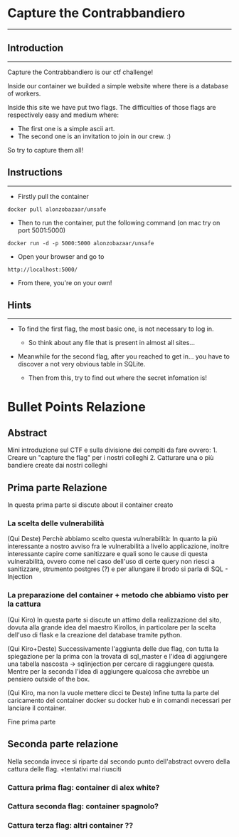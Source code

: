 # Capture the Contrabbandiero 
---

## Introduction
---
Capture the Contrabbandiero is our ctf challenge!

Inside our container we builded a simple website where there is a database of workers.

Inside this site we have put two flags. 
The difficulties of those flags are respectively easy and medium where:
- The first one is a simple ascii art.
- The second one is an invitation to join in our crew. :) 

So try to capture them all!

## Instructions
---
- Firstly pull the container
```
docker pull alonzobazaar/unsafe
```

- Then to run the container, put the following command (on mac try on port 5001:5000)
```
docker run -d -p 5000:5000 alonzobazaar/unsafe
```

- Open your browser and go to
```
http://localhost:5000/
```

- From there, you're on your own!

## Hints
---
- To find the first flag, the most basic one, is not necessary to log in.
	- So think about any file that is present in almost all sites...

- Meanwhile for the second flag, after you reached to get in... you have to discover a not very obvious table in SQLite.
	- Then from this, try to find out where the secret infomation is!


# Bullet Points Relazione 

## Abstract

Mini introduzione sul CTF e sulla divisione dei compiti da fare ovvero:
	1. Creare un "capture the flag" per i nostri colleghi
	2. Catturare una o più bandiere create dai nostri colleghi
## Prima parte Relazione

In questa prima parte si discute about il container creato
### La scelta delle vulnerabilità

(Qui Deste)
Perchè abbiamo scelto questa vulnerabilità: In quanto la più interessante a nostro avviso fra le vulnerabilità a livello applicazione, inoltre interessante capire come sanitizzare e quali sono le cause di questa vulnerabilità, ovvero come nel caso dell'uso di certe query non riesci a sanitizzare, strumento postgres (?)
e per allungare il brodo si parla di SQL - Injection
### La preparazione del container + metodo che abbiamo visto per la cattura

(Qui Kiro)
In questa parte si discute un attimo della realizzazione del sito, dovuta alla grande idea del maestro Kirollos, in particolare per la scelta dell'uso di flask e la creazione del database tramite python. 

(Qui Kiro+Deste)
Successivamente l'aggiunta delle due flag, con tutta la spiegazione per la prima con la trovata di sql_master e l'idea di aggiungere una tabella nascosta -> sqlinjection per cercare di raggiungere questa.
Mentre per la seconda l'idea di aggiungere qualcosa che avrebbe un pensiero outside of the box.

(Qui Kiro, ma non la vuole mettere dicci te Deste)
Infine tutta la parte del caricamento del container docker su docker hub e in comandi necessari per lanciare il container.

Fine prima parte
## Seconda parte relazione

Nella seconda invece si riparte dal secondo punto dell'abstract ovvero della cattura delle flag. +tentativi mal riusciti

### Cattura prima flag: container di alex white?

### Cattura seconda flag: container spagnolo?

### Cattura terza flag: altri container ??

